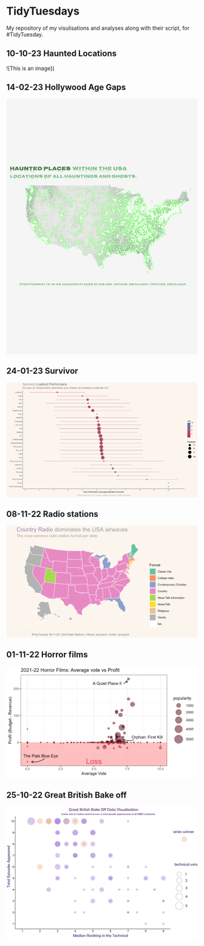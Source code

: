 # TidyTuesdays

My repository of my visulisations and analyses along with their script, for #TidyTuesday. 

## 10-10-23 Haunted Locations
![This is an image](


## 14-02-23 Hollywood Age Gaps

![This is an image](https://github.com/amycjack/TidyTuesdays/blob/main/10.10.23%20Haunted%20Locations/plot13102023.png)

## 24-01-23 Survivor

![This is an image](https://github.com/amycjack/TidyTuesdays/blob/main/24.01.23%20Survivor/Rplot03.png)

## 08-11-22 Radio stations

![This is an image](https://github.com/amycjack/TidyTuesdays/blob/main/08.11.22%20Radio%20Stations/map10112022.png)

## 01-11-22 Horror films

![This is an image](https://github.com/amycjack/TidyTuesdays/blob/main/01.11.22%20Horror%20Film/p04112022.png)


## 25-10-22 Great British Bake off

![This is an image](https://github.com/amycjack/TidyTuesdays/blob/main/25.10.22%20GBBO/gbbo3.png)

